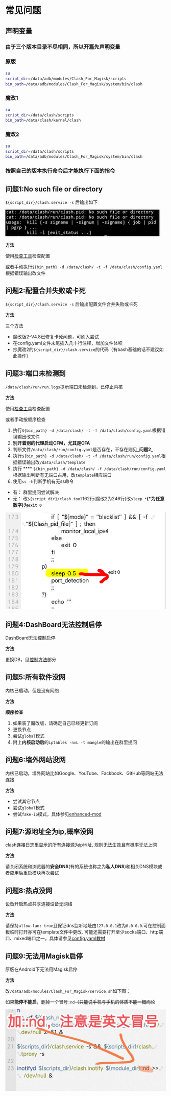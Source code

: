 # 常见问题

## 声明变量 <a href="#var" id="var"></a>

### 由于三个版本目录不尽相同，所以开篇先声明变量 <a href="#undefined" id="undefined"></a>

### **原版** <a href="#undefined" id="undefined"></a>

```bash
su
script_dir=/data/adb/modules/Clash_For_Magisk/scripts
bin_path=/data/adb/modules/Clash_For_Magisk/system/bin/clash
```

### **魔改1** <a href="#undefined" id="undefined"></a>

```bash
su
script_dir=/data/clash/scripts
bin_path=/data/clash/kernel/clash
```

### **魔改2** <a href="#undefined" id="undefined"></a>

```bash
su
script_dir=/data/clash/scripts
bin_path=/data/adb/modules/Clash_For_Magisk/system/bin/clash
```

### 按照自己的版本执行命令后才能执行下面的指令 <a href="#undefined" id="undefined"></a>

## **问题1:No such file or directory** <a href="#q1" id="q1"></a>

`${script_dir}/clash.service -s` 后输出如下

![问题1](.gitbook/assets/7655c5e754eeb6915ac52.png)

**方法**

使用[检查工具](https://t.me/MagiskChangeKing/40)检查配置

或者手动执行`${bin_path} -d /data/clash/ -t -f /data/clash/config.yaml`根据错误输出改文件

## 问题2:配置合并失败或卡死 <a href="#q2" id="q2"></a>

`${script_dir}/clash.service -s` 后输出配置文件合并失败或卡死

**方法**

三个方法

* 魔改版2-V4.8已修复卡死问题，可刷入尝试
* 在config.yaml文件末尾插入几十行注释，增加文件体积
* 抄魔改2的`${script_dir}/clash.service`的代码（有bash基础的话不建议如此操作）

## 问题3:端口未检测到 <a href="#q3" id="q3"></a>

`/data/clash/run/run.logs`提示端口未检测到，已停止内核

**方法**

使用[检查工具](https://t.me/MagiskChangeKing/40)检查配置

或者手动按顺序检查

1. 执行`${bin_path} -d /data/clash/ -t -f /data/clash/config.yaml`根据错误输出改文件
2. **别开着别的代理启动CFM，尤其是CFA**
3. 判断文件`/data/clash/run/config.yaml`是否存在，不存在则见_**问题2**_
4. 执行`${bin_path} -d /data/clash/ -t -f /data/clash/run/config.yaml`根据错误输出改`/data/clash/template`
5. 执行 **** `${bin_path} -d /data/clash/ -f /data/clash/run/config.yaml`根据输出判断有无端口占用，改`template`相应端口
6. 使用`ss -h`判断手机有无ss命令

* 有： 群里提问尝试解决
* 无： 改`${script_dir}/clash.tool`162行(魔改2为246行)改`sleep *`**(\*为任意数字)**为**`exit 0`**

![问题3](.gitbook/assets/d5d2f71116d7c57b86d3f.png)

## 问题4:DashBoard无法控制启停 <a href="#q4" id="q4"></a>

DashBoard无法控制启停

**方法**

更换DB，见[控制方法](ctrl.md)部分

## 问题5:所有软件没网 <a href="#q5" id="q5"></a>

内核已启动，但是没有网络

**方法**

**顺序检查**

1. 如果装了魔改版，请确定自己已经更新订阅
2. 更换节点
3. 尝试`global`模式
4. 附上**内核启动后**的`iptables -nvL -t mangle`的输出在群里提问

## 问题6:墙外网站没网 <a href="#q6" id="q6"></a>

内核已启动，墙外网站比如Google、YouTube、Fackbook、GitHub等网站无法连接

**方法**

* 尝试其它节点
* 尝试`global`模式
* 尝试`fake-ip`模式，具体参见[enhanced-mod](cfg.md#enhanced-mod)

## 问题7:源地址全为ip,概率没网 <a href="#q7" id="q7"></a>

clash连接日志里显示的所有连接源为ip地址, 规则无法生效且有概率无法上网

**方法**

请关闭系统和浏览器的**安全DNS**(有的系统也称之为**私人DNS**)和相关DNS模块或者应用后重启模块再次尝试

## 问题8:热点没网 <a href="#q8" id="q8"></a>

设备开启热点共享连接设备无网络

**方法**

请保持`allow-lan: true`且保证dns监听地址由`127.0.0.1`改为`0.0.0.0`.可在控制面板临时打开亦可在template文件中更改. 可能还需要打开至少socks端口、http端口、mixed端口之一，具体请参见[config.yaml教材](textbook.md)

## 问题9:无法用Magisk启停 <a href="#q9" id="q9"></a>

原版在Android下无法用Magisk启停

**方法**

改`/data/adb/modules/Clash_For_Magisk/service.sh`如下图：

如果**能停不能启**，删掉一个冒号`:nd`~~（只能说手机与手机的体质不能一概而论~~

![](.gitbook/assets/2a26c7bd472b7a3a284f1.jpg)
